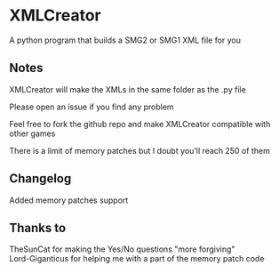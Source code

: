 # XMLCreator
A python program that builds a SMG2 or SMG1 XML file for you

## Notes
XMLCreator will make the XMLs in the same folder as the .py file

Please open an issue if you find any problem

Feel free to fork the github repo and make XMLCreator compatible with other games

There is a limit of memory patches but I doubt you'll reach 250 of them

## Changelog
Added memory patches support

## Thanks to
TheSunCat for making the Yes/No questions "more forgiving" <br/>
Lord-Giganticus for helping me with a part of the memory patch code
